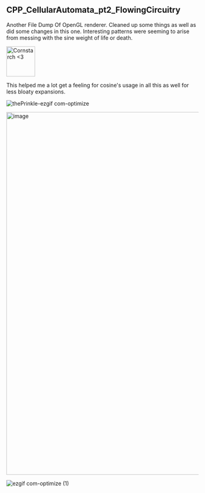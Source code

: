 **CPP_CellularAutomata_pt2_FlowingCircuitry**
-----------------------
Another File Dump Of OpenGL renderer. Cleaned up some things as well as did some changes in this one. Interesting patterns were seeming to arise from messing with the sine weight of life or death.

<img src="https://github.com/Kingerthanu/CPP_CellularAutomata_pt2_FlowingCircuitry/assets/76754592/b8738334-f6e0-40c1-b152-699d03abb5cc" alt="Cornstarch <3" width="75" height="79">

 This helped me a lot get a feeling for cosine's usage in all this as well for less bloaty expansions.

![thePrinkle-ezgif com-optimize](https://github.com/Kingerthanu/CPP_CellularAutomata_pt2_FlowingCircuitry/assets/76754592/7a281e6b-27f8-4e0d-bb50-41a2cb2d8ab1)

<img width="950" alt="image" src="https://github.com/Kingerthanu/CPP_CellularAutomata_pt2_FlowingCircuitry/assets/76754592/e93b7b2d-451a-4a08-98e0-5a29fd9cc792">

![ezgif com-optimize (1)](https://github.com/Kingerthanu/CPP_CellularAutomata_pt2_FlowingCircuitry/assets/76754592/9e55a5de-08c6-4b72-b21f-7c3e48ff35bf)
